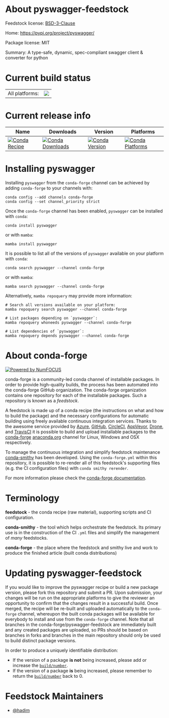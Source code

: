 About pyswagger-feedstock
=========================

Feedstock license: [BSD-3-Clause](https://github.com/conda-forge/tmp9pcip7gs-feedstock/blob/main/LICENSE.txt)

Home: https://pypi.org/project/pyswagger/

Package license: MIT

Summary: A type-safe, dynamic, spec-compliant swagger client & converter for python

Current build status
====================


<table><tr><td>All platforms:</td>
    <td>
      <a href="https://dev.azure.com/conda-forge/feedstock-builds/_build/latest?definitionId=None&branchName=main">
        <img src="https://dev.azure.com/conda-forge/feedstock-builds/_apis/build/status/tmp9pcip7gs-feedstock?branchName=main">
      </a>
    </td>
  </tr>
</table>

Current release info
====================

| Name | Downloads | Version | Platforms |
| --- | --- | --- | --- |
| [![Conda Recipe](https://img.shields.io/badge/recipe-pyswagger-green.svg)](https://anaconda.org/conda-forge/pyswagger) | [![Conda Downloads](https://img.shields.io/conda/dn/conda-forge/pyswagger.svg)](https://anaconda.org/conda-forge/pyswagger) | [![Conda Version](https://img.shields.io/conda/vn/conda-forge/pyswagger.svg)](https://anaconda.org/conda-forge/pyswagger) | [![Conda Platforms](https://img.shields.io/conda/pn/conda-forge/pyswagger.svg)](https://anaconda.org/conda-forge/pyswagger) |

Installing pyswagger
====================

Installing `pyswagger` from the `conda-forge` channel can be achieved by adding `conda-forge` to your channels with:

```
conda config --add channels conda-forge
conda config --set channel_priority strict
```

Once the `conda-forge` channel has been enabled, `pyswagger` can be installed with `conda`:

```
conda install pyswagger
```

or with `mamba`:

```
mamba install pyswagger
```

It is possible to list all of the versions of `pyswagger` available on your platform with `conda`:

```
conda search pyswagger --channel conda-forge
```

or with `mamba`:

```
mamba search pyswagger --channel conda-forge
```

Alternatively, `mamba repoquery` may provide more information:

```
# Search all versions available on your platform:
mamba repoquery search pyswagger --channel conda-forge

# List packages depending on `pyswagger`:
mamba repoquery whoneeds pyswagger --channel conda-forge

# List dependencies of `pyswagger`:
mamba repoquery depends pyswagger --channel conda-forge
```


About conda-forge
=================

[![Powered by
NumFOCUS](https://img.shields.io/badge/powered%20by-NumFOCUS-orange.svg?style=flat&colorA=E1523D&colorB=007D8A)](https://numfocus.org)

conda-forge is a community-led conda channel of installable packages.
In order to provide high-quality builds, the process has been automated into the
conda-forge GitHub organization. The conda-forge organization contains one repository
for each of the installable packages. Such a repository is known as a *feedstock*.

A feedstock is made up of a conda recipe (the instructions on what and how to build
the package) and the necessary configurations for automatic building using freely
available continuous integration services. Thanks to the awesome service provided by
[Azure](https://azure.microsoft.com/en-us/services/devops/), [GitHub](https://github.com/),
[CircleCI](https://circleci.com/), [AppVeyor](https://www.appveyor.com/),
[Drone](https://cloud.drone.io/welcome), and [TravisCI](https://travis-ci.com/)
it is possible to build and upload installable packages to the
[conda-forge](https://anaconda.org/conda-forge) [anaconda.org](https://anaconda.org/)
channel for Linux, Windows and OSX respectively.

To manage the continuous integration and simplify feedstock maintenance
[conda-smithy](https://github.com/conda-forge/conda-smithy) has been developed.
Using the ``conda-forge.yml`` within this repository, it is possible to re-render all of
this feedstock's supporting files (e.g. the CI configuration files) with ``conda smithy rerender``.

For more information please check the [conda-forge documentation](https://conda-forge.org/docs/).

Terminology
===========

**feedstock** - the conda recipe (raw material), supporting scripts and CI configuration.

**conda-smithy** - the tool which helps orchestrate the feedstock.
                   Its primary use is in the construction of the CI ``.yml`` files
                   and simplify the management of *many* feedstocks.

**conda-forge** - the place where the feedstock and smithy live and work to
                  produce the finished article (built conda distributions)


Updating pyswagger-feedstock
============================

If you would like to improve the pyswagger recipe or build a new
package version, please fork this repository and submit a PR. Upon submission,
your changes will be run on the appropriate platforms to give the reviewer an
opportunity to confirm that the changes result in a successful build. Once
merged, the recipe will be re-built and uploaded automatically to the
`conda-forge` channel, whereupon the built conda packages will be available for
everybody to install and use from the `conda-forge` channel.
Note that all branches in the conda-forge/pyswagger-feedstock are
immediately built and any created packages are uploaded, so PRs should be based
on branches in forks and branches in the main repository should only be used to
build distinct package versions.

In order to produce a uniquely identifiable distribution:
 * If the version of a package **is not** being increased, please add or increase
   the [``build/number``](https://docs.conda.io/projects/conda-build/en/latest/resources/define-metadata.html#build-number-and-string).
 * If the version of a package **is** being increased, please remember to return
   the [``build/number``](https://docs.conda.io/projects/conda-build/en/latest/resources/define-metadata.html#build-number-and-string)
   back to 0.

Feedstock Maintainers
=====================

* [@hadim](https://github.com/hadim/)

